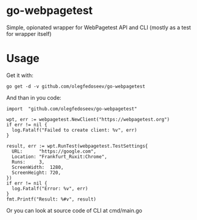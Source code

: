 # go-webpagetest
Simple, opionated wrapper for WebPagetest API and CLI (mostly as a test for wrapper itself)

# Usage

Get it with:

    go get -d -v github.com/olegfedoseev/go-webpagetest

And than in you code:

    import  "github.com/olegfedoseev/go-webpagetest"

    wpt, err := webpagetest.NewClient("https://webpagetest.org")
    if err != nil {
      log.Fatalf("Failed to create client: %v", err)
    }

    result, err := wpt.RunTest(webpagetest.TestSettings{
      URL:      "https://google.com",
      Location: "Frankfurt_Ruxit:Chrome",
      Runs:     3,
      ScreenWidth:  1280,
      ScreenHeight: 720,
    })
    if err != nil {
      log.Fatalf("Error: %v", err)
    }
    fmt.Printf("Result: %#v", result)

Or you can look at source code of CLI at cmd/main.go
